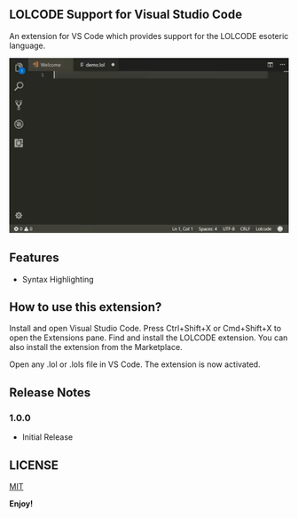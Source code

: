 ## LOLCODE Support for Visual Studio Code 

An extension for VS Code which provides support for the LOLCODE esoteric language.

![Screenshot](images/animation.gif)

## Features
- Syntax Highlighting
## How to use this extension?

Install and open Visual Studio Code. Press Ctrl+Shift+X or Cmd+Shift+X to open the Extensions pane. Find and install the LOLCODE extension. You can also install the extension from the Marketplace. 

Open any .lol or .lols  file in VS Code. The extension is now activated.
## Release Notes
### 1.0.0
- Initial Release

## LICENSE
[MIT](LICENSE.md)


**Enjoy!**